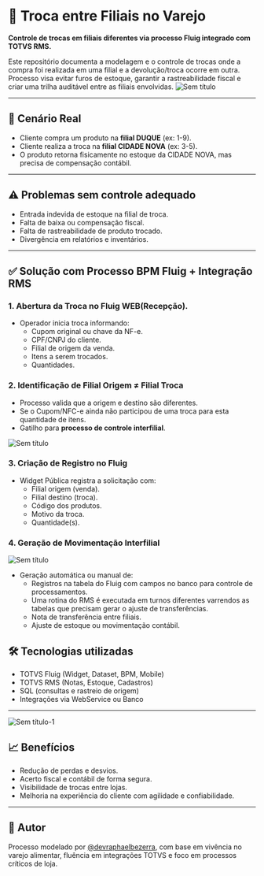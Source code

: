 # 🔁 Troca entre Filiais no Varejo

**Controle de trocas em filiais diferentes via processo Fluig integrado com TOTVS RMS.**

Este repositório documenta a modelagem e o controle de trocas onde a compra foi realizada em uma filial e a devolução/troca ocorre em outra. Processo visa evitar furos de estoque, garantir a rastreabilidade fiscal e criar uma trilha auditável entre as filiais envolvidas.
![Sem título](https://github.com/user-attachments/assets/f10a9da1-a4e4-4a21-b779-cb94db303a68)

---

## 🧠 Cenário Real
* Cliente compra um produto na **filial DUQUE** (ex: 1-9).
* Cliente realiza a troca na **filial CIDADE NOVA** (ex: 3-5).
* O produto retorna fisicamente no estoque da CIDADE NOVA, mas precisa de compensação contábil.

---

## ⚠️ Problemas sem controle adequado
* Entrada indevida de estoque na filial de troca.
* Falta de baixa ou compensação fiscal.
* Falta de rastreabilidade de produto trocado.
* Divergência em relatórios e inventários.

---

## ✅ Solução com Processo BPM Fluig + Integração RMS

### 1. Abertura da Troca no Fluig WEB(Recepção).

* Operador inicia troca informando:
  * Cupom original ou chave da NF-e.
  * CPF/CNPJ do cliente.
  * Filial de origem da venda.
  * Itens a serem trocados.
  * Quantidades.

### 2. Identificação de Filial Origem ≠ Filial Troca

* Processo valida que a origem e destino são diferentes.
* Se o Cupom/NFC-e ainda não participou de uma troca para esta quantidade de itens.
* Gatilho para **processo de controle interfilial**.
  
![Sem título](https://github.com/user-attachments/assets/3c9846a8-e172-4f2c-a341-3445ecca3691)

### 3. Criação de Registro no Fluig

* Widget Pública registra a solicitação com:
  * Filial origem (venda).
  * Filial destino (troca).
  * Código dos produtos.
  * Motivo da troca.
  * Quantidade(s).

### 4. Geração de Movimentação Interfilial
![Sem título](https://github.com/user-attachments/assets/70467727-f2c5-4907-a818-f0995728cd4a)

* Geração automática ou manual de:
  * Registros na tabela do Fluig com campos no banco para controle de processamentos.
  * Uma rotina do RMS é executada em turnos diferentes varrendos as tabelas que precisam gerar o ajuste de transferências.
  * Nota de transferência entre filiais.
  * Ajuste de estoque ou movimentação contábil.

## 🛠️ Tecnologias utilizadas
* TOTVS Fluig (Widget, Dataset, BPM, Mobile)
* TOTVS RMS (Notas, Estoque, Cadastros)
* SQL (consultas e rastreio de origem)
* Integrações via WebService ou Banco

---
![Sem título-1](https://github.com/user-attachments/assets/fbf3eef8-2680-4959-ae68-fe3595e4c21c)

## 📈 Benefícios
* Redução de perdas e desvios.
* Acerto fiscal e contábil de forma segura.
* Visibilidade de trocas entre lojas.
* Melhoria na experiência do cliente com agilidade e confiabilidade.

---

## 📌 Autor

Processo modelado por [@devraphaelbezerra](https://github.com/devraphaelbezerra), com base em vivência no varejo alimentar, fluência em integrações TOTVS e foco em processos críticos de loja.
